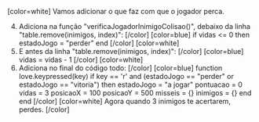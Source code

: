 [color=white]
Vamos adicionar o que faz com que o jogador perca.

4. Adiciona na função "verificaJogadorInimigoColisao()", debaixo da linha 
"table.remove(inimigos, index)":
   [/color] [color=blue]
   if vidas <= 0 then
        estadoJogo = "perder"
    end
   [/color] [color=white]
5. E antes da linha "table.remove(inimigos, index)":
   [/color] [color=blue]
    vidas = vidas - 1
   [/color] [color=white]
6. Adiciona no final do código todo:
   [/color] [color=blue]
    function love.keypressed(key)
        if key == 'r' and (estadoJogo == "perder" or estadoJogo == "vitoria") then
            estadoJogo = "a jogar"
            pontuacao = 0
            vidas = 3
            posicaoX = 100
            posicaoY = 500
            misseis = {}
            inimigos = {}
        end
    end
   [/color] [color=white]
Agora quando 3 inimigos te acertarem, perdes.
   [/color]
